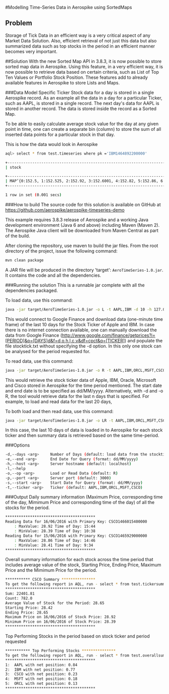 #Modelling Time-Series Data in Aerospike using SortedMaps

## Problem
Storage of Tick Data in an efficient way is a very critical aspect of any Market Data Solution. Also, efficient retrieval of not just this data but also summarized data such as top stocks in the period in an efficient manner becomes very important. 

##Solution
With the new Sorted Map API in 3.8.3, it is now possible to store sorted map data in Aerospike. Using this feature, in a very efficient way, it is now possible to retrieve data based on certain criteria, such as List of Top Ten Values or Portfolio Stock Position. These features add to already available features in Aerospike to store Lists and Maps.

###Data Model
Specific Ticker Stock data for a day is stored in a single Aerospike record. As an example all the data in a day for a particular Ticker, such as AAPL, is stored in a single record. The next day's data for AAPL is stored in another record. The data is stored inside the record as a Sorted Map.

To be able to easily calculate average stock value for the day at any given point in time, one can create a separate bin (column) to store the sum of all inserted data points for a particular stock in that day. 

This is how the data would look in Aerospike

```bash
aql> select * from test.timeseries where pk ='IBM1464892200000'

+----------------------------------------------------------------------------------------------------------------------------------------------------------------------------------------------------------------------------------------------------------------+
| stock                                                                                                                                                                                                                                                    | sum           |

+----------------------------------------------------------------------------------------------------------------------------------------------------------------------------------------------------------------------------------------------------------------+
| MAP’{0:152.5, 1:152.525, 2:152.92, 3:152.6001, 4:152.82, 5:152.86, 6:152.703, 7:152.88, 8:152.85, 9:152.77, 10:152.81, 11:152.78, 12:152.74, 13:152.78, 14:152.74, 15:152.75, 16:152.71, 17:152.64, 18:152.5801, 19:152.64, 20:152.56, 21:152.53, 22:152.525,...}’)  | 59565.357 |
+----------------------------------------------------------------------------------------------------------------------------------------------------------------------------------------------------------------------------------------------------------------+

1 row in set (0.001 secs)
```

###How to build
The source code for this solution is available on GitHub at https://github.com/aerospike/aerospike-timeseries-demo 

This example requires 3.8.3 release of Aerospike and a working Java development environment (Java 6 and above) including Maven (Maven 2). The Aerospike Java client will be downloaded from Maven Central as part of the build.

After cloning the repository, use maven to build the jar files. From the root directory of the project, issue the following command:
```bash
mvn clean package
```
A JAR file will be produced in the directory 'target': `AeroTimeSeries-1.0.jar`. It contains the code and all the dependencies.

###Running the solution
This is a runnable jar complete with all the dependencies packaged.

To load data, use this command:
```bash
java -jar target/AeroTimeSeries-1.0.jar -o L -t AAPL,IBM -d 10 -h 127.0.0.1
```
This would connect to Google Finance and download data (one-minute time frame) of the last 10 days for the Stock Ticker of Apple and IBM. In case there is no internet connection available, one can manually download the data from Google Finance (http://www.google.com/finance/getprices?i=[PERIOD]&p=[DAYS]d&f=d,o,h,l,c,v&df=cpct&q=[TICKER]) and populate the file stocktick.txt without specifying the -d option. In this only one stock can be analysed for the period requested for.

To read data, use this command:
```bash
java -jar target/AeroTimeSeries-1.0.jar -o R -t AAPL,IBM,ORCL,MSFT,CSCO -h 127.0.0.1 -s 28/12/2015 -e 30/12/2015
```
This would retrieve the stock ticker data of Apple, IBM, Oracle, Microsoft and Cisco stored in Aerospike for the time period mentioned. The start date and end date is to be specified as dd/MM/yyyy. Alternatively, with -d and -o R, the tool would retrieve data for the last n days that is specified. For example, to load and read data for the last 20 days,

To both load and then read data, use this command:
```bash
java -jar target/AeroTimeSeries-1.0.jar -o LR -t AAPL,IBM,ORCL,MSFT,CSCO -h 127.0.0.1 -d 10
```
In this case, the last 10 days of data is loaded in to Aerospike for each stock ticker and then summary data is retrieved based on the same time-period.

###Options
```bash
-d,--days <arg>     Number of Days (default: load data from the stocktick.txt file)
-e,--end <arg>      End Date for Query (format: dd/MM/yyyy)
-h,--host <arg>     Server hostname (default: localhost)
-l,--help             
-o,--op <arg>       Load or Read Data (default: R)
-p,--port <arg>     Server port (default: 3000)
-s,--start <arg>    Start Date for Query (format: dd/MM/yyyy)
-t,--ticker <arg>   Ticker (default: AAPL,IBM,ORCL,MSFT,CSCO)
```
###Output
Daily summary information (Maximum Price, corresponding time of the day, Mimimum Price and corresponding time of the day) of all the stocks for the period.

```bash
****************************************
Reading Data for 16/06/2016 with Primary Key: CSCO1466015400000
	: MaxValue: 28.92 Time of Day: 15:44
	: MinValue: 28.39 Time of Day: 10:38
Reading Data for 15/06/2016 with Primary Key: CSCO1465929000000
	: MaxValue: 28.86 Time of Day: 14:46
	: MinValue: 28.41 Time of Day: 9:34
****************************************
```
Overall summary information for each stock across the time period that includes average value of the stock, Starting Price, Ending Price, Maximum Price and the Mimimum Price for the period.
```bash
*********** CSCO Summary ***************
To get the following report in AQL, run - select * from test.tickersummary where pk= 209516
****************************************
Sum: 22401.81
Count: 782.0
Average Value of Stock for the Period: 28.65
Starting Price: 28.42
Ending Price: 28.65
Maximum Price on 16/06/2016 of Stock Price: 28.92
Minimum Price on 16/06/2016 of Stock Price: 28.39
****************************************
```

Top Performing Stocks in the period based on stock ticker and period requested
```bash
*********** Top Performing Stocks ***************
To get the following report in AQL, run - select * from test.overallsummary where pk= 16595
****************************************
1:  AAPL with net position: 0.84
2:  IBM with net position: 0.77
3:  CSCO with net position: 0.23
4:  MSFT with net position: 0.18
5:  ORCL with net position: 0.13
****************************************
```
